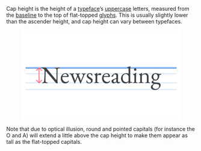 
Cap height is the height of a [typeface](/glossary/typeface)’s [uppercase](/glossary/uppercase_lowercase) letters, measured from the [baseline](/glossary/baseline) to the top of flat-topped [glyphs](/glossary/glyph). This is usually slightly lower than the ascender height, and cap height can vary between typefaces.

<figure>

![The word “Newsreading” set in a serif typeface, with horizontal lines showing the vertical metrics. The cap height line is highlighted, and an arrow shows the measurement from baseline to cap height.](images/thumbnail.svg)

</figure>

Note that due to optical illusion, round and pointed capitals (for instance the O and A) will extend a little above the cap height to make them appear as tall as the flat-topped capitals.
